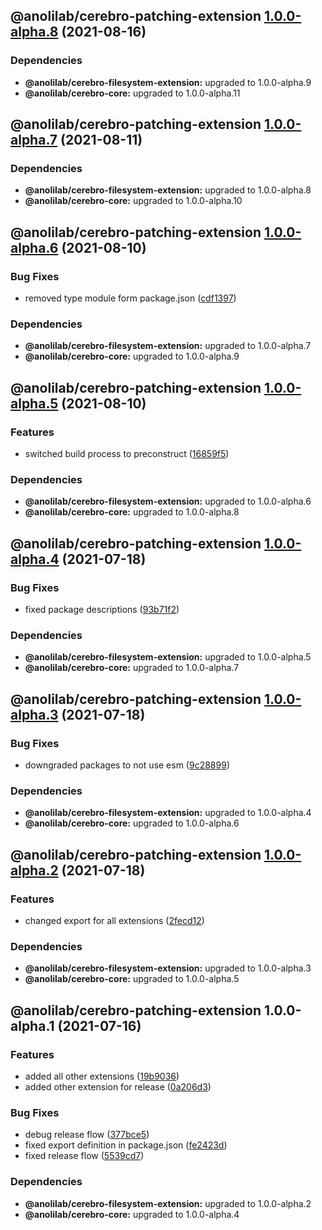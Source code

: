 ## @anolilab/cerebro-patching-extension [1.0.0-alpha.8](https://github.com/anolilab/cerebro/compare/@anolilab/cerebro-patching-extension@1.0.0-alpha.7...@anolilab/cerebro-patching-extension@1.0.0-alpha.8) (2021-08-16)



### Dependencies

* **@anolilab/cerebro-filesystem-extension:** upgraded to 1.0.0-alpha.9
* **@anolilab/cerebro-core:** upgraded to 1.0.0-alpha.11

## @anolilab/cerebro-patching-extension [1.0.0-alpha.7](https://github.com/anolilab/cerebro/compare/@anolilab/cerebro-patching-extension@1.0.0-alpha.6...@anolilab/cerebro-patching-extension@1.0.0-alpha.7) (2021-08-11)



### Dependencies

* **@anolilab/cerebro-filesystem-extension:** upgraded to 1.0.0-alpha.8
* **@anolilab/cerebro-core:** upgraded to 1.0.0-alpha.10

## @anolilab/cerebro-patching-extension [1.0.0-alpha.6](https://github.com/anolilab/cerebro/compare/@anolilab/cerebro-patching-extension@1.0.0-alpha.5...@anolilab/cerebro-patching-extension@1.0.0-alpha.6) (2021-08-10)


### Bug Fixes

* removed type module form package.json ([cdf1397](https://github.com/anolilab/cerebro/commit/cdf13971faaee737c03c9db41cb8ed6169871db1))



### Dependencies

* **@anolilab/cerebro-filesystem-extension:** upgraded to 1.0.0-alpha.7
* **@anolilab/cerebro-core:** upgraded to 1.0.0-alpha.9

## @anolilab/cerebro-patching-extension [1.0.0-alpha.5](https://github.com/anolilab/cerebro/compare/@anolilab/cerebro-patching-extension@1.0.0-alpha.4...@anolilab/cerebro-patching-extension@1.0.0-alpha.5) (2021-08-10)


### Features

* switched build process to preconstruct ([16859f5](https://github.com/anolilab/cerebro/commit/16859f5608db8d52d926201805a582244b6d86de))



### Dependencies

* **@anolilab/cerebro-filesystem-extension:** upgraded to 1.0.0-alpha.6
* **@anolilab/cerebro-core:** upgraded to 1.0.0-alpha.8

## @anolilab/cerebro-patching-extension [1.0.0-alpha.4](https://github.com/anolilab/cerebro/compare/@anolilab/cerebro-patching-extension@1.0.0-alpha.3...@anolilab/cerebro-patching-extension@1.0.0-alpha.4) (2021-07-18)


### Bug Fixes

* fixed package descriptions ([93b71f2](https://github.com/anolilab/cerebro/commit/93b71f2377ef403c15b330f86fa13ae9d95d47c6))



### Dependencies

* **@anolilab/cerebro-filesystem-extension:** upgraded to 1.0.0-alpha.5
* **@anolilab/cerebro-core:** upgraded to 1.0.0-alpha.7

## @anolilab/cerebro-patching-extension [1.0.0-alpha.3](https://github.com/anolilab/cerebro/compare/@anolilab/cerebro-patching-extension@1.0.0-alpha.2...@anolilab/cerebro-patching-extension@1.0.0-alpha.3) (2021-07-18)


### Bug Fixes

* downgraded packages to not use esm ([9c28899](https://github.com/anolilab/cerebro/commit/9c288992621900011c3d0b881368fce76b7477ca))



### Dependencies

* **@anolilab/cerebro-filesystem-extension:** upgraded to 1.0.0-alpha.4
* **@anolilab/cerebro-core:** upgraded to 1.0.0-alpha.6

## @anolilab/cerebro-patching-extension [1.0.0-alpha.2](https://github.com/anolilab/cerebro/compare/@anolilab/cerebro-patching-extension@1.0.0-alpha.1...@anolilab/cerebro-patching-extension@1.0.0-alpha.2) (2021-07-18)


### Features

* changed export for all extensions ([2fecd12](https://github.com/anolilab/cerebro/commit/2fecd12ae4289f154c39fc4ee28d87f1a303376a))



### Dependencies

* **@anolilab/cerebro-filesystem-extension:** upgraded to 1.0.0-alpha.3
* **@anolilab/cerebro-core:** upgraded to 1.0.0-alpha.5

## @anolilab/cerebro-patching-extension 1.0.0-alpha.1 (2021-07-16)


### Features

* added all other extensions ([19b9036](https://github.com/anolilab/cerebro/commit/19b9036e750823dabe8a5cb16915a68ef3e36f2a))
* added other extension for release ([0a206d3](https://github.com/anolilab/cerebro/commit/0a206d37bd8dc2b1ffa2a9cd04e007c9a409b3f0))


### Bug Fixes

* debug release flow ([377bce5](https://github.com/anolilab/cerebro/commit/377bce563a092a1e9d82e908ae6d0a0183fe72c1))
* fixed export definition in package.json ([fe2423d](https://github.com/anolilab/cerebro/commit/fe2423dd23e305a07e4e3522b60da92e15c34670))
* fixed release flow ([5539cd7](https://github.com/anolilab/cerebro/commit/5539cd7263692bbdaec0c1a3f13d084485a3e6fa))



### Dependencies

* **@anolilab/cerebro-filesystem-extension:** upgraded to 1.0.0-alpha.2
* **@anolilab/cerebro-core:** upgraded to 1.0.0-alpha.4
